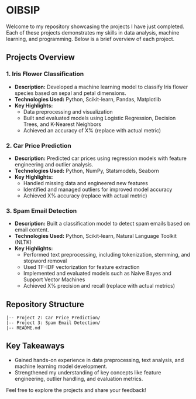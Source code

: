 # OIBSIP

Welcome to my repository showcasing the projects I have just completed. Each of these projects demonstrates my skills in data analysis, machine learning, and programming. Below is a brief overview of each project.

## Projects Overview

### 1. **Iris Flower Classification**
   - **Description:** Developed a machine learning model to classify Iris flower species based on sepal and petal dimensions.
   - **Technologies Used:** Python, Scikit-learn, Pandas, Matplotlib
   - **Key Highlights:**
     - Data preprocessing and visualization
     - Built and evaluated models using Logistic Regression, Decision Trees, and K-Nearest Neighbors
     - Achieved an accuracy of X% (replace with actual metric)

### 2. **Car Price Prediction**
   - **Description:** Predicted car prices using regression models with feature engineering and outlier analysis.
   - **Technologies Used:** Python, NumPy, Statsmodels, Seaborn
   - **Key Highlights:**
     - Handled missing data and engineered new features
     - Identified and managed outliers for improved model accuracy
     - Achieved X% accuracy (replace with actual metric)

### 3. **Spam Email Detection**
   - **Description:** Built a classification model to detect spam emails based on email content.
   - **Technologies Used:** Python, Scikit-learn, Natural Language Toolkit (NLTK)
   - **Key Highlights:**
     - Performed text preprocessing, including tokenization, stemming, and stopword removal
     - Used TF-IDF vectorization for feature extraction
     - Implemented and evaluated models such as Naive Bayes and Support Vector Machines
     - Achieved X% precision and recall (replace with actual metrics)

## Repository Structure
```|-- Project 1: Iris Flower Classification/
|-- Project 2: Car Price Prediction/
|-- Project 3: Spam Email Detection/
|-- README.md
```

## Key Takeaways
- Gained hands-on experience in data preprocessing, text analysis, and machine learning model development.
- Strengthened my understanding of key concepts like feature engineering, outlier handling, and evaluation metrics.

Feel free to explore the projects and share your feedback!
